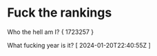 # Fuck the rankings

Who the hell am I?
{ 1723257 }

What fucking year is it?
[ 2024-01-20T22:40:55Z ]
